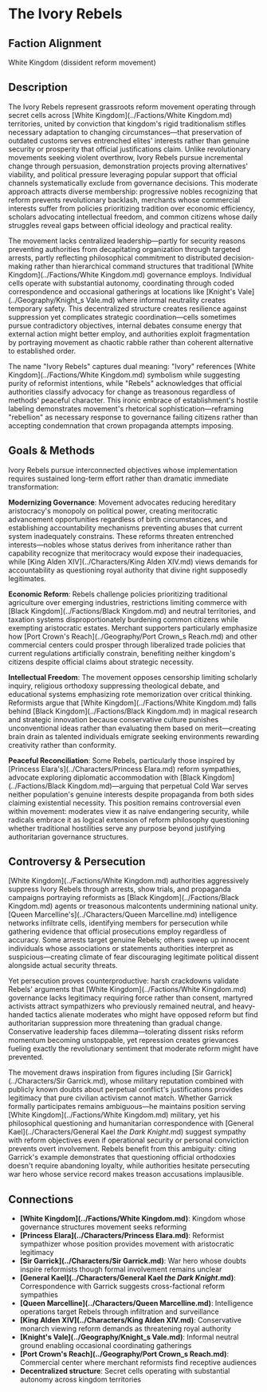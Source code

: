 <!-- Expanded by AI: 2025-10-13 -->

# The Ivory Rebels

## Faction Alignment
White Kingdom (dissident reform movement)

## Description

The Ivory Rebels represent grassroots reform movement operating through secret cells across [White Kingdom](../Factions/White Kingdom.md) territories, united by conviction that kingdom's rigid traditionalism stifles necessary adaptation to changing circumstances—that preservation of outdated customs serves entrenched elites' interests rather than genuine security or prosperity that official justifications claim. Unlike revolutionary movements seeking violent overthrow, Ivory Rebels pursue incremental change through persuasion, demonstration projects proving alternatives' viability, and political pressure leveraging popular support that official channels systematically exclude from governance decisions. This moderate approach attracts diverse membership: progressive nobles recognizing that reform prevents revolutionary backlash, merchants whose commercial interests suffer from policies prioritizing tradition over economic efficiency, scholars advocating intellectual freedom, and common citizens whose daily struggles reveal gaps between official ideology and practical reality.

The movement lacks centralized leadership—partly for security reasons preventing authorities from decapitating organization through targeted arrests, partly reflecting philosophical commitment to distributed decision-making rather than hierarchical command structures that traditional [White Kingdom](../Factions/White Kingdom.md) governance employs. Individual cells operate with substantial autonomy, coordinating through coded correspondence and occasional gatherings at locations like [Knight's Vale](../Geography/Knight_s Vale.md) where informal neutrality creates temporary safety. This decentralized structure creates resilience against suppression yet complicates strategic coordination—cells sometimes pursue contradictory objectives, internal debates consume energy that external action might better employ, and authorities exploit fragmentation by portraying movement as chaotic rabble rather than coherent alternative to established order.

The name "Ivory Rebels" captures dual meaning: "Ivory" references [White Kingdom](../Factions/White Kingdom.md) symbolism while suggesting purity of reformist intentions, while "Rebels" acknowledges that official authorities classify advocacy for change as treasonous regardless of methods' peaceful character. This ironic embrace of establishment's hostile labeling demonstrates movement's rhetorical sophistication—reframing "rebellion" as necessary response to governance failing citizens rather than accepting condemnation that crown propaganda attempts imposing.

## Goals & Methods

Ivory Rebels pursue interconnected objectives whose implementation requires sustained long-term effort rather than dramatic immediate transformation:

**Modernizing Governance**: Movement advocates reducing hereditary aristocracy's monopoly on political power, creating meritocratic advancement opportunities regardless of birth circumstances, and establishing accountability mechanisms preventing abuses that current system inadequately constrains. These reforms threaten entrenched interests—nobles whose status derives from inheritance rather than capability recognize that meritocracy would expose their inadequacies, while [King Alden XIV](../Characters/King Alden XIV.md) views demands for accountability as questioning royal authority that divine right supposedly legitimates.

**Economic Reform**: Rebels challenge policies prioritizing traditional agriculture over emerging industries, restrictions limiting commerce with [Black Kingdom](../Factions/Black Kingdom.md) and neutral territories, and taxation systems disproportionately burdening common citizens while exempting aristocratic estates. Merchant supporters particularly emphasize how [Port Crown's Reach](../Geography/Port Crown_s Reach.md) and other commercial centers could prosper through liberalized trade policies that current regulations artificially constrain, benefiting neither kingdom's citizens despite official claims about strategic necessity.

**Intellectual Freedom**: The movement opposes censorship limiting scholarly inquiry, religious orthodoxy suppressing theological debate, and educational systems emphasizing rote memorization over critical thinking. Reformists argue that [White Kingdom](../Factions/White Kingdom.md) falls behind [Black Kingdom](../Factions/Black Kingdom.md) in magical research and strategic innovation because conservative culture punishes unconventional ideas rather than evaluating them based on merit—creating brain drain as talented individuals emigrate seeking environments rewarding creativity rather than conformity.

**Peaceful Reconciliation**: Some Rebels, particularly those inspired by [Princess Elara's](../Characters/Princess Elara.md) reform sympathies, advocate exploring diplomatic accommodation with [Black Kingdom](../Factions/Black Kingdom.md)—arguing that perpetual Cold War serves neither population's genuine interests despite propaganda from both sides claiming existential necessity. This position remains controversial even within movement: moderates view it as naive endangering security, while radicals embrace it as logical extension of reform philosophy questioning whether traditional hostilities serve any purpose beyond justifying authoritarian governance structures.

## Controversy & Persecution

[White Kingdom](../Factions/White Kingdom.md) authorities aggressively suppress Ivory Rebels through arrests, show trials, and propaganda campaigns portraying reformists as [Black Kingdom](../Factions/Black Kingdom.md) agents or treasonous malcontents undermining national unity. [Queen Marcelline's](../Characters/Queen Marcelline.md) intelligence networks infiltrate cells, identifying members for persecution while gathering evidence that official prosecutions employ regardless of accuracy. Some arrests target genuine Rebels; others sweep up innocent individuals whose associations or statements authorities interpret as suspicious—creating climate of fear discouraging legitimate political dissent alongside actual security threats.

Yet persecution proves counterproductive: harsh crackdowns validate Rebels' arguments that [White Kingdom](../Factions/White Kingdom.md) governance lacks legitimacy requiring force rather than consent, martyred activists attract sympathizers who previously remained neutral, and heavy-handed tactics alienate moderates who might have opposed reform but find authoritarian suppression more threatening than gradual change. Conservative leadership faces dilemma—tolerating dissent risks reform momentum becoming unstoppable, yet repression creates grievances fueling exactly the revolutionary sentiment that moderate reform might have prevented.

The movement draws inspiration from figures including [Sir Garrick](../Characters/Sir Garrick.md), whose military reputation combined with publicly known doubts about perpetual conflict's justifications provides legitimacy that pure civilian activism cannot match. Whether Garrick formally participates remains ambiguous—he maintains position serving [White Kingdom](../Factions/White Kingdom.md) military, yet his philosophical questioning and humanitarian correspondence with [General Kael](../Characters/General Kael _the Dark Knight_.md) suggest sympathy with reform objectives even if operational security or personal conviction prevents overt involvement. Rebels benefit from this ambiguity: citing Garrick's example demonstrates that questioning official orthodoxies doesn't require abandoning loyalty, while authorities hesitate persecuting war hero whose service record makes treason accusations implausible.

## Connections

- **[White Kingdom](../Factions/White Kingdom.md)**: Kingdom whose governance structures movement seeks reforming
- **[Princess Elara](../Characters/Princess Elara.md)**: Reformist sympathizer whose position provides movement with aristocratic legitimacy
- **[Sir Garrick](../Characters/Sir Garrick.md)**: War hero whose doubts inspire reformists though formal involvement remains unclear
- **[General Kael](../Characters/General Kael _the Dark Knight_.md)**: Correspondence with Garrick suggests cross-factional reform sympathies
- **[Queen Marcelline](../Characters/Queen Marcelline.md)**: Intelligence operations target Rebels through infiltration and surveillance
- **[King Alden XIV](../Characters/King Alden XIV.md)**: Conservative monarch viewing reform demands as threatening royal authority
- **[Knight's Vale](../Geography/Knight_s Vale.md)**: Informal neutral ground enabling occasional coordinating gatherings
- **[Port Crown's Reach](../Geography/Port Crown_s Reach.md)**: Commercial center where merchant reformists find receptive audiences
- **Decentralized structure**: Secret cells operating with substantial autonomy across kingdom territories
